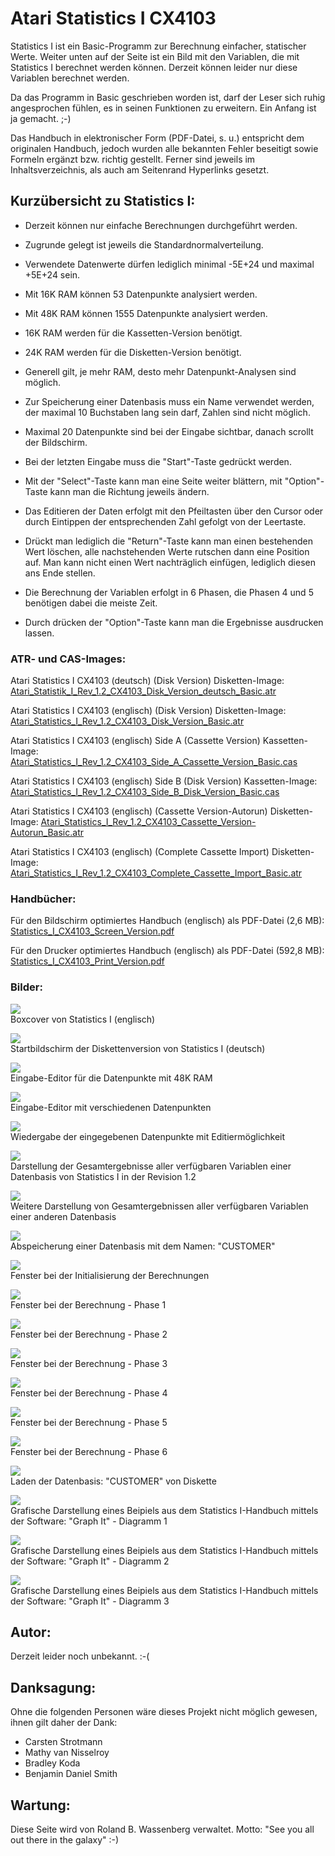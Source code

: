 # Atari Statistics I CX4103  
  
Statistics I ist ein Basic-Programm zur Berechnung einfacher, statischer Werte. Weiter unten auf der Seite ist ein Bild mit den Variablen, die mit Statistics I berechnet werden können. Derzeit können leider nur diese Variablen berechnet werden.  
  
Da das Programm in Basic geschrieben worden ist, darf der Leser sich ruhig angesprochen fühlen, es in seinen Funktionen zu erweitern. Ein Anfang ist ja gemacht. ;-)  
  
Das Handbuch in elektronischer Form (PDF-Datei, s. u.) entspricht dem originalen Handbuch, jedoch wurden alle bekannten Fehler beseitigt sowie Formeln ergänzt bzw. richtig gestellt. Ferner sind jeweils im Inhaltsverzeichnis, als auch am Seitenrand Hyperlinks gesetzt.  
  
## Kurzübersicht zu Statistics I:  
  
- Derzeit können nur einfache Berechnungen durchgeführt werden.  
- Zugrunde gelegt ist jeweils die Standardnormalverteilung.  
  
- Verwendete Datenwerte dürfen lediglich minimal -5E+24 und maximal +5E+24 sein.  
- Mit 16K RAM können 53 Datenpunkte analysiert werden.  
- Mit 48K RAM können 1555 Datenpunkte analysiert werden.  
- 16K RAM werden für die Kassetten-Version benötigt.  
- 24K RAM werden für die Disketten-Version benötigt.  
- Generell gilt, je mehr RAM, desto mehr Datenpunkt-Analysen sind möglich.  
  
- Zur Speicherung einer Datenbasis muss ein Name verwendet werden, der maximal 10 Buchstaben lang sein darf, Zahlen sind nicht möglich.  
- Maximal 20 Datenpunkte sind bei der Eingabe sichtbar, danach scrollt der Bildschirm.  
- Bei der letzten Eingabe muss die "Start"-Taste gedrückt werden.  
- Mit der "Select"-Taste kann man eine Seite weiter blättern, mit "Option"-Taste kann man die Richtung jeweils ändern.  
- Das Editieren der Daten erfolgt mit den Pfeiltasten über den Cursor oder durch Eintippen der entsprechenden Zahl gefolgt von der Leertaste.  
- Drückt man lediglich die "Return"-Taste kann man einen bestehenden Wert löschen, alle nachstehenden Werte rutschen dann eine Position auf. Man kann nicht einen Wert nachträglich einfügen, lediglich diesen ans Ende stellen.  
- Die Berechnung der Variablen erfolgt in 6 Phasen, die Phasen 4 und 5 benötigen dabei die meiste Zeit.  
- Durch drücken der "Option"-Taste kann man die Ergebnisse ausdrucken lassen.  
  
### ATR- und CAS-Images:  
  
Atari Statistics I CX4103 (deutsch) (Disk Version) Disketten-Image: [Atari_Statistik_I_Rev_1.2_CX4103_Disk_Version_deutsch_Basic.atr](attachments/Atari_Statistik_I_Rev_1.2_CX4103_Disk_Version_deutsch_Basic.atr)   
  
Atari Statistics I CX4103 (englisch) (Disk Version) Disketten-Image: [Atari_Statistics_I_Rev_1.2_CX4103_Disk_Version_Basic.atr](attachments/Atari_Statistics_I_Rev_1.2_CX4103_Disk_Version_Basic.atr)   
  
Atari Statistics I CX4103 (englisch) Side A (Cassette Version) Kassetten-Image: [Atari_Statistics_I_Rev_1.2_CX4103_Side_A_Cassette_Version_Basic.cas](attachments/Atari_Statistics_I_Rev_1.2_CX4103_Side_A_Cassette_Version_Basic.cas)   
  
Atari Statistics I CX4103 (englisch) Side B (Disk Version) Kassetten-Image: [Atari_Statistics_I_Rev_1.2_CX4103_Side_B_Disk_Version_Basic.cas](attachments/Atari_Statistics_I_Rev_1.2_CX4103_Side_B_Disk_Version_Basic.cas)   
  
Atari Statistics I CX4103 (englisch) (Cassette Version-Autorun) Disketten-Image: [Atari_Statistics_I_Rev_1.2_CX4103_Cassette_Version-Autorun_Basic.atr](attachments/Atari_Statistics_I_Rev_1.2_CX4103_Cassette_Version-Autorun_Basic.atr)   
  
Atari Statistics I CX4103 (englisch) (Complete Cassette Import) Disketten-Image: [Atari_Statistics_I_Rev_1.2_CX4103_Complete_Cassette_Import_Basic.atr](attachments/Atari_Statistics_I_Rev_1.2_CX4103_Complete_Cassette_Import_Basic.atr)  
  
### Handbücher:  
  
Für den Bildschirm optimiertes Handbuch (englisch) als PDF-Datei (2,6 MB): [Statistics_I_CX4103_Screen_Version.pdf](attachments/Statistics_I_CX4103_Screen_Version.pdf)   
  
Für den Drucker optimiertes Handbuch (englisch) als PDF-Datei (592,8 MB): [Statistics_I_CX4103_Print_Version.pdf](attachments/Statistics_I_CX4103_Print_Version.pdf)   
  
### Bilder:  
  
![](attachments/Statistics_I.jpg)  
Boxcover von Statistics I (englisch)  
  
  
![](attachments/Statistics_I_01.jpg)  
Startbildschirm der Diskettenversion von Statistics I (deutsch)  
  
![](attachments/Statistics_I_02.jpg)  
Eingabe-Editor für die Datenpunkte mit 48K RAM  
  
![](attachments/Statistics_I_03.jpg)  
Eingabe-Editor mit verschiedenen Datenpunkten  
  
![](attachments/Statistics_I_04.jpg)  
Wiedergabe der eingegebenen Datenpunkte mit Editiermöglichkeit  
  
![](attachments/Statistics_I_05.jpg)  
Darstellung der Gesamtergebnisse aller verfügbaren Variablen einer Datenbasis von Statistics I in der Revision 1.2  
  
![](attachments/Statistics_I_08.jpg)  
Weitere Darstellung von Gesamtergebnissen aller verfügbaren Variablen einer anderen Datenbasis  
  
![](attachments/Statistics_I_06.jpg)  
Abspeicherung einer Datenbasis mit dem Namen: "CUSTOMER"  
  
![](attachments/Statistics_I_09.jpg)  
Fenster bei der Initialisierung der Berechnungen  
  
![](attachments/Statistics_I_10.jpg)  
Fenster bei der Berechnung - Phase 1  
  
![](attachments/Statistics_I_11.jpg)  
Fenster bei der Berechnung - Phase 2  
  
![](attachments/Statistics_I_12.jpg)  
Fenster bei der Berechnung - Phase 3  
  
![](attachments/Statistics_I_13.jpg)  
Fenster bei der Berechnung - Phase 4  
  
![](attachments/Statistics_I_14.jpg)  
Fenster bei der Berechnung - Phase 5  
  
![](attachments/Statistics_I_07.jpg)  
Fenster bei der Berechnung - Phase 6  
  
![](attachments/Statistics_I_16.jpg)  
Laden der Datenbasis: "CUSTOMER" von Diskette  
  
![](attachments/Statistics_I_20.jpg)  
Grafische Darstellung eines Beipiels aus dem Statistics I-Handbuch mittels der Software: "Graph It" - Diagramm 1  
  
![](attachments/Statistics_I_21.jpg)  
Grafische Darstellung eines Beipiels aus dem Statistics I-Handbuch mittels der Software: "Graph It" - Diagramm 2  
  
![](attachments/Statistics_I_22.jpg)  
Grafische Darstellung eines Beipiels aus dem Statistics I-Handbuch mittels der Software: "Graph It" - Diagramm 3  
  
  
## Autor:  
  
Derzeit leider noch unbekannt. :-(  
  
## Danksagung:  
  
Ohne die folgenden Personen wäre dieses Projekt nicht möglich gewesen, ihnen gilt daher der Dank:  
  
- Carsten Strotmann  
- Mathy van Nisselroy  
- Bradley Koda  
- Benjamin Daniel Smith  
  
## Wartung:  
  
Diese Seite wird von Roland B. Wassenberg verwaltet. Motto: "See you all out there in the galaxy" :-)  
  
  
  
